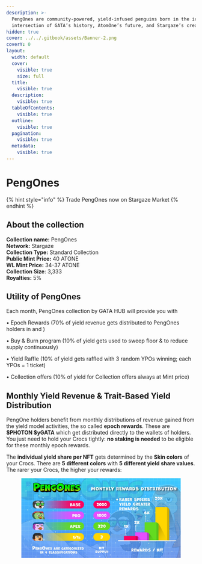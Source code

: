 ```yaml
---
description: >-
  PengOnes are community-powered, yield-infused penguins born in the icy
  intersection of GATA’s history, AtomOne’s future, and Stargaze’s creativity.
hidden: true
cover: ../../.gitbook/assets/Banner-2.png
coverY: 0
layout:
  width: default
  cover:
    visible: true
    size: full
  title:
    visible: true
  description:
    visible: true
  tableOfContents:
    visible: true
  outline:
    visible: true
  pagination:
    visible: true
  metadata:
    visible: true
---
```


# PengOnes

{% hint style="info" %}
Trade PengOnes now on Stargaze Market &#x20;
{% endhint %}

## About the collection

**Collection name:** PengOnes \
**Network:** Stargaze\
**Collection Type:** Standard Collection \
**Public Mint Price:** 40 ATONE\
**WL Mint Price:** 34-37 ATONE\
**Collection Size**: 3,333\
**Royalties:**  5%&#x20;

## Utility of PengOnes&#x20;

Each month, PengOnes  collection by GATA HUB will provide you with&#x20;

• Epoch Rewards (70% of yield revenue gets distributed to PengOnes  holders in  and )

• Buy & Burn program (10% of yield gets used to sweep floor & to reduce supply continuously)&#x20;

• Yield Raffle (10% of yield gets raffled with 3 random YPOs winning; each YPOs = 1 ticket)

• Collection offers (10% of yield for Collection offers always at Mint price)

## Monthly Yield Revenue & Trait-Based Yield Distribution&#x20;

PengOne holders benefit from monthly distributions of revenue gained from the yield model activities, the so called **epoch rewards**. These are **$PHOTON $yGATA** which get distributed directly to the wallets of holders. You just need to hold your Crocs tightly: **no staking is needed** to be eligible for these monthly epoch rewards.

The **individual yield share per NFT** gets determined by the **Skin colors** of your Crocs. There are **5 different colors** with **5 different yield share values**. The rarer your Crocs, the higher your rewards:&#x20;

<figure><img src="../../.gitbook/assets/WhatsApp Image 2025-07-31 at 9.51.55 PM.jpeg" alt=""><figcaption></figcaption></figure>

